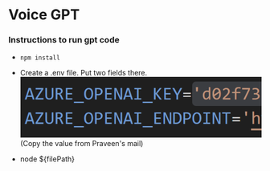 # Voice GPT
### Instructions to run gpt code
* ```npm install```
* Create a .env file. Put two fields there.
    ![Alt text](image.png)
 (Copy the value from Praveen's mail)

* node ${filePath}

